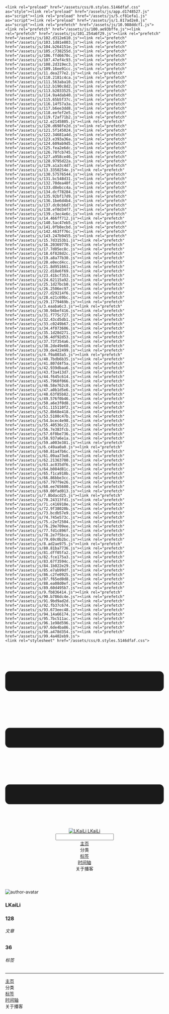 <!DOCTYPE html>
<html lang="zh-CN">
  <head>
    <meta charset="utf-8">
    <meta name="viewport" content="width=device-width,initial-scale=1">
    <title>Other | LKaiLi</title>
    <meta name="generator" content="VuePress 1.8.2">
    <link rel="icon" href="https://pan.zealsay.com/blog/favicon.ico">
    <script language="javascript" type="text/javascript" src="https://cdn.bootcdn.net/ajax/libs/jquery/3.5.1/jquery.min.js"></script>
    <script language="javascript" type="text/javascript" src="/js/mouseClick.js"></script>
    <script>var _hmt = _hmt || [];
      (function() {
        var hm = document.createElement("script");
        hm.src = "https://hm.baidu.com/hm.js?61498f37b83812e7b85952d5feaaab47";
        var s = document.getElementsByTagName("script")[0]; 
        s.parentNode.insertBefore(hm, s);
      })();</script>
    <meta name="description" content="草 走 🤸 忽略">
    <meta name="viewport" content="width=device-width,initial-scale=1,user-scalable=no">
    
    <link rel="preload" href="/assets/css/0.styles.5146dfaf.css" as="style"><link rel="preload" href="/assets/js/app.d1748527.js" as="script"><link rel="preload" href="/assets/js/5.cf81efa1.js" as="script"><link rel="preload" href="/assets/js/1.817ad2e8.js" as="script"><link rel="prefetch" href="/assets/js/10.988ddcf1.js"><link rel="prefetch" href="/assets/js/100.ae93bffe.js"><link rel="prefetch" href="/assets/js/101.254a6f29.js"><link rel="prefetch" href="/assets/js/102.d312e610.js"><link rel="prefetch" href="/assets/js/103.1d81e803.js"><link rel="prefetch" href="/assets/js/104.b264151e.js"><link rel="prefetch" href="/assets/js/105.c738255d.js"><link rel="prefetch" href="/assets/js/106.ffd6670c.js"><link rel="prefetch" href="/assets/js/107.47ef4c93.js"><link rel="prefetch" href="/assets/js/108.2d319ec3.js"><link rel="prefetch" href="/assets/js/109.16ee91cc.js"><link rel="prefetch" href="/assets/js/11.dea277e2.js"><link rel="prefetch" href="/assets/js/110.2181c4ca.js"><link rel="prefetch" href="/assets/js/111.563aba10.js"><link rel="prefetch" href="/assets/js/112.b190c8d2.js"><link rel="prefetch" href="/assets/js/113.b2033525.js"><link rel="prefetch" href="/assets/js/114.9a4dab40.js"><link rel="prefetch" href="/assets/js/115.65b5f37c.js"><link rel="prefetch" href="/assets/js/116.14f57a3a.js"><link rel="prefetch" href="/assets/js/117.b6ee3dd8.js"><link rel="prefetch" href="/assets/js/118.eefef2e5.js"><link rel="prefetch" href="/assets/js/119.f2af71b2.js"><link rel="prefetch" href="/assets/js/12.e2145805.js"><link rel="prefetch" href="/assets/js/120.d698fe2d.js"><link rel="prefetch" href="/assets/js/121.5f145024.js"><link rel="prefetch" href="/assets/js/122.34681a4d.js"><link rel="prefetch" href="/assets/js/123.e393a36a.js"><link rel="prefetch" href="/assets/js/124.609ab9d5.js"><link rel="prefetch" href="/assets/js/125.fea2e6dc.js"><link rel="prefetch" href="/assets/js/126.78fcb745.js"><link rel="prefetch" href="/assets/js/127.a958ce46.js"><link rel="prefetch" href="/assets/js/128.9795d22a.js"><link rel="prefetch" href="/assets/js/129.a1a3c4d7.js"><link rel="prefetch" href="/assets/js/13.3350254e.js"><link rel="prefetch" href="/assets/js/130.57576544.js"><link rel="prefetch" href="/assets/js/131.bc548d31.js"><link rel="prefetch" href="/assets/js/132.70dea40f.js"><link rel="prefetch" href="/assets/js/133.d8ebcc4a.js"><link rel="prefetch" href="/assets/js/134.dcf78284.js"><link rel="prefetch" href="/assets/js/135.92bf17d9.js"><link rel="prefetch" href="/assets/js/136.1be6d4b4.js"><link rel="prefetch" href="/assets/js/137.dc0cb6d7.js"><link rel="prefetch" href="/assets/js/138.ef0d34f7.js"><link rel="prefetch" href="/assets/js/139.c3ec4e6c.js"><link rel="prefetch" href="/assets/js/14.466ff712.js"><link rel="prefetch" href="/assets/js/140.5ac47eb5.js"><link rel="prefetch" href="/assets/js/141.0fb8ecbd.js"><link rel="prefetch" href="/assets/js/142.463ff76c.js"><link rel="prefetch" href="/assets/js/143.247b9455.js"><link rel="prefetch" href="/assets/js/15.7d3153b1.js"><link rel="prefetch" href="/assets/js/16.20369770.js"><link rel="prefetch" href="/assets/js/17.7d05ec8c.js"><link rel="prefetch" href="/assets/js/18.6f828d2c.js"><link rel="prefetch" href="/assets/js/19.a8a77b30.js"><link rel="prefetch" href="/assets/js/20.e0ecd4cc.js"><link rel="prefetch" href="/assets/js/21.8d951661.js"><link rel="prefetch" href="/assets/js/22.d18e6f69.js"><link rel="prefetch" href="/assets/js/23.41bcf353.js"><link rel="prefetch" href="/assets/js/24.62115a92.js"><link rel="prefetch" href="/assets/js/25.1d27bcb0.js"><link rel="prefetch" href="/assets/js/26.2506ec97.js"><link rel="prefetch" href="/assets/js/27.d29214f6.js"><link rel="prefetch" href="/assets/js/28.e21c69bc.js"><link rel="prefetch" href="/assets/js/29.1779469b.js"><link rel="prefetch" href="/assets/js/3.eaaba6c3.js"><link rel="prefetch" href="/assets/js/30.94bef416.js"><link rel="prefetch" href="/assets/js/31.f775c727.js"><link rel="prefetch" href="/assets/js/32.43cd5db1.js"><link rel="prefetch" href="/assets/js/33.c0249b67.js"><link rel="prefetch" href="/assets/js/34.4f073606.js"><link rel="prefetch" href="/assets/js/35.1d28d271.js"><link rel="prefetch" href="/assets/js/36.4df92d53.js"><link rel="prefetch" href="/assets/js/37.73f354a6.js"><link rel="prefetch" href="/assets/js/38.2de49e60.js"><link rel="prefetch" href="/assets/js/39.de422499.js"><link rel="prefetch" href="/assets/js/4.f9a803a5.js"><link rel="prefetch" href="/assets/js/40.7bdb6b35.js"><link rel="prefetch" href="/assets/js/41.807d4f5a.js"><link rel="prefetch" href="/assets/js/42.939dbaa6.js"><link rel="prefetch" href="/assets/js/43.f3a413d7.js"><link rel="prefetch" href="/assets/js/44.f645c614.js"><link rel="prefetch" href="/assets/js/45.7960f066.js"><link rel="prefetch" href="/assets/js/46.58e762c0.js"><link rel="prefetch" href="/assets/js/47.a0b1d5e6.js"><link rel="prefetch" href="/assets/js/48.63f85b82.js"><link rel="prefetch" href="/assets/js/49.576f0b46.js"><link rel="prefetch" href="/assets/js/50.a6e3f0d8.js"><link rel="prefetch" href="/assets/js/51.115110f2.js"><link rel="prefetch" href="/assets/js/52.8b68e418.js"><link rel="prefetch" href="/assets/js/53.5108c47b.js"><link rel="prefetch" href="/assets/js/54.bcec4e98.js"><link rel="prefetch" href="/assets/js/55.40536c22.js"><link rel="prefetch" href="/assets/js/56.7e383fcb.js"><link rel="prefetch" href="/assets/js/57.6f0be736.js"><link rel="prefetch" href="/assets/js/58.937a6e1a.js"><link rel="prefetch" href="/assets/js/59.a003e381.js"><link rel="prefetch" href="/assets/js/6.c49aa0a0.js"><link rel="prefetch" href="/assets/js/60.81a47b6c.js"><link rel="prefetch" href="/assets/js/61.09aa73e8.js"><link rel="prefetch" href="/assets/js/62.21363700.js"><link rel="prefetch" href="/assets/js/63.ac035df6.js"><link rel="prefetch" href="/assets/js/64.b084d81c.js"><link rel="prefetch" href="/assets/js/65.f1ca918b.js"><link rel="prefetch" href="/assets/js/66.86bbe3cc.js"><link rel="prefetch" href="/assets/js/67.797f9e26.js"><link rel="prefetch" href="/assets/js/68.ee765600.js"><link rel="prefetch" href="/assets/js/69.00fad013.js"><link rel="prefetch" href="/assets/js/7.8bdacd25.js"><link rel="prefetch" href="/assets/js/70.24313fd1.js"><link rel="prefetch" href="/assets/js/71.c416910e.js"><link rel="prefetch" href="/assets/js/72.9f38020b.js"><link rel="prefetch" href="/assets/js/73.bcdb57e9.js"><link rel="prefetch" href="/assets/js/74.745e573c.js"><link rel="prefetch" href="/assets/js/75.c2ef2504.js"><link rel="prefetch" href="/assets/js/76.29e709ee.js"><link rel="prefetch" href="/assets/js/77.fd1c896f.js"><link rel="prefetch" href="/assets/js/78.2e7f5bca.js"><link rel="prefetch" href="/assets/js/79.69c0b2bc.js"><link rel="prefetch" href="/assets/js/8.ad2ae975.js"><link rel="prefetch" href="/assets/js/80.81ba7736.js"><link rel="prefetch" href="/assets/js/81.dff05fa2.js"><link rel="prefetch" href="/assets/js/82.fce175a3.js"><link rel="prefetch" href="/assets/js/83.67f3594c.js"><link rel="prefetch" href="/assets/js/84.1b022e29.js"><link rel="prefetch" href="/assets/js/85.e7ab99df.js"><link rel="prefetch" href="/assets/js/86.c2fe0925.js"><link rel="prefetch" href="/assets/js/87.f65ed0d8.js"><link rel="prefetch" href="/assets/js/88.ea08d0ef.js"><link rel="prefetch" href="/assets/js/89.60d495b7.js"><link rel="prefetch" href="/assets/js/9.fb836414.js"><link rel="prefetch" href="/assets/js/90.b786dc4e.js"><link rel="prefetch" href="/assets/js/91.9bd9ad2d.js"><link rel="prefetch" href="/assets/js/92.fb37c674.js"><link rel="prefetch" href="/assets/js/93.673eec48.js"><link rel="prefetch" href="/assets/js/94.14a66174.js"><link rel="prefetch" href="/assets/js/95.7bc511ac.js"><link rel="prefetch" href="/assets/js/96.1e98d596.js"><link rel="prefetch" href="/assets/js/97.6de4ba86.js"><link rel="prefetch" href="/assets/js/98.a478d354.js"><link rel="prefetch" href="/assets/js/99.4a402eb9.js">
    <link rel="stylesheet" href="/assets/css/0.styles.5146dfaf.css">
  </head>
  <body>
    <div id="app" data-server-rendered="true"><div class="theme-container no-sidebar" data-v-57e19720><div data-v-57e19720><div id="loader-wrapper" class="loading-wrapper" data-v-d48f4d20 data-v-57e19720 data-v-57e19720><div class="loader-main" data-v-d48f4d20><div data-v-d48f4d20></div><div data-v-d48f4d20></div><div data-v-d48f4d20></div><div data-v-d48f4d20></div></div> <!----> <!----></div> <div class="password-shadow password-wrapper-out" style="display:none;" data-v-89477f7e data-v-57e19720 data-v-57e19720><h3 class="title" style="display:none;" data-v-89477f7e data-v-89477f7e>LKaiLi</h3> <!----> <label id="box" class="inputBox" style="display:none;" data-v-89477f7e data-v-89477f7e><input type="password" value="" data-v-89477f7e> <span data-v-89477f7e>Konck! Knock!</span> <button data-v-89477f7e>OK</button></label> <div class="footer" style="display:none;" data-v-89477f7e data-v-89477f7e><span data-v-89477f7e><i class="iconfont reco-theme" data-v-89477f7e></i> <a target="blank" href="https://vuepress-theme-reco.recoluan.com" data-v-89477f7e>vuePress-theme-reco</a></span> <span data-v-89477f7e><i class="iconfont reco-copyright" data-v-89477f7e></i> <a data-v-89477f7e><span data-v-89477f7e>LKaiLi</span>
            
          <span data-v-89477f7e>2021  - </span>
          2022
        </a></span></div></div> <div class="hide" data-v-57e19720><div data-v-57e19720><div id="smart" class="wrapper-page" style="background-image:url(https://jinyanlong-1305883696.cos.ap-hongkong.myqcloud.com/banner_image/banner_6.jpg);background-position-x:center;background-position-y:center;background-size:cover;background-repeat-x:no-repeat;background-repeat-y:no-repeat;" data-v-57e19720><header class="navbar" data-v-57e19720><div class="sidebar-button"><svg xmlns="http://www.w3.org/2000/svg" aria-hidden="true" role="img" viewBox="0 0 448 512" class="icon"><path fill="currentColor" d="M436 124H12c-6.627 0-12-5.373-12-12V80c0-6.627 5.373-12 12-12h424c6.627 0 12 5.373 12 12v32c0 6.627-5.373 12-12 12zm0 160H12c-6.627 0-12-5.373-12-12v-32c0-6.627 5.373-12 12-12h424c6.627 0 12 5.373 12 12v32c0 6.627-5.373 12-12 12zm0 160H12c-6.627 0-12-5.373-12-12v-32c0-6.627 5.373-12 12-12h424c6.627 0 12 5.373 12 12v32c0 6.627-5.373 12-12 12z"></path></svg></div> <a href="/" class="home-link router-link-active"><img src="/logo.png" alt="LKaiLi" class="logo"> <span class="site-name">LKaiLi</span></a> <div class="links"><div id="dayNightSwitch" class="generalWrapper" data-v-32f44868><a class="click" data-v-32f44868><div class="onOff daySwitch" data-v-32f44868><div class="star star1" data-v-32f44868></div> <div class="star star2" data-v-32f44868></div> <div class="star star3" data-v-32f44868></div> <div class="star star4" data-v-32f44868></div> <div class="star star5" data-v-32f44868></div> <div class="star sky" data-v-32f44868></div> <div class="sunMoon" data-v-32f44868><div class="crater crater1" data-v-32f44868></div> <div class="crater crater2" data-v-32f44868></div> <div class="crater crater3" data-v-32f44868></div> <div class="cloud part1" data-v-32f44868></div> <div class="cloud part2" data-v-32f44868></div></div></div></a></div> <div class="search-box"><i class="iconfont reco-search"></i> <input aria-label="Search" autocomplete="off" spellcheck="false" value=""> <!----></div> <nav class="nav-links can-hide"><div class="nav-item"><a href="/" class="nav-link"><i class="iconfont reco-home"></i>
  主页
</a></div><div class="nav-item"><div class="dropdown-wrapper"><a class="dropdown-title"><span class="title"><i class="iconfont reco-category"></i>
      分类
    </span> <span class="arrow right"></span></a> <ul class="nav-dropdown" style="display:none;"><li class="dropdown-item"><!----> <a href="/categories/GSAP/" class="nav-link"><i class="iconfont undefined"></i>
  GSAP
</a></li><li class="dropdown-item"><!----> <a href="/categories/JavaScript/" class="nav-link"><i class="iconfont undefined"></i>
  JavaScript
</a></li><li class="dropdown-item"><!----> <a href="/categories/Vite/" class="nav-link"><i class="iconfont undefined"></i>
  Vite
</a></li><li class="dropdown-item"><!----> <a href="/categories/TypeScript/" class="nav-link"><i class="iconfont undefined"></i>
  TypeScript
</a></li><li class="dropdown-item"><!----> <a href="/categories/Vscode/" class="nav-link"><i class="iconfont undefined"></i>
  Vscode
</a></li><li class="dropdown-item"><!----> <a href="/categories/Vue/" class="nav-link"><i class="iconfont undefined"></i>
  Vue
</a></li><li class="dropdown-item"><!----> <a href="/categories/Vue3/" class="nav-link"><i class="iconfont undefined"></i>
  Vue3
</a></li><li class="dropdown-item"><!----> <a href="/categories/RABC/" class="nav-link"><i class="iconfont undefined"></i>
  RABC
</a></li><li class="dropdown-item"><!----> <a href="/categories/小程序/" class="nav-link"><i class="iconfont undefined"></i>
  小程序
</a></li><li class="dropdown-item"><!----> <a href="/categories/axios/" class="nav-link"><i class="iconfont undefined"></i>
  axios
</a></li><li class="dropdown-item"><!----> <a href="/categories/Css/" class="nav-link"><i class="iconfont undefined"></i>
  Css
</a></li><li class="dropdown-item"><!----> <a href="/categories/three.js/" class="nav-link"><i class="iconfont undefined"></i>
  three.js
</a></li><li class="dropdown-item"><!----> <a href="/categories/other/" class="nav-link"><i class="iconfont undefined"></i>
  other
</a></li><li class="dropdown-item"><!----> <a href="/categories/uniapp/" class="nav-link"><i class="iconfont undefined"></i>
  uniapp
</a></li><li class="dropdown-item"><!----> <a href="/categories/vue-element-admin/" class="nav-link"><i class="iconfont undefined"></i>
  vue-element-admin
</a></li></ul></div></div><div class="nav-item"><a href="/tag/" class="nav-link"><i class="iconfont reco-tag"></i>
  标签
</a></div><div class="nav-item"><a href="/timeline/" class="nav-link"><i class="iconfont reco-date"></i>
  时间轴
</a></div><div class="nav-item"><div class="dropdown-wrapper"><a class="dropdown-title"><span class="title"><i class="iconfont reco-other"></i>
      关于播客
    </span> <span class="arrow right"></span></a> <ul class="nav-dropdown" style="display:none;"><li class="dropdown-item"><!----> <a href="/about/" class="nav-link"><i class="iconfont reco-mail"></i>
  关于我
</a></li><li class="dropdown-item"><!----> <a href="/other/" class="nav-link"><i class="iconfont reco-account"></i>
  联系我
</a></li></ul></div></div> <!----></nav></div></header> <div class="sidebar-mask" data-v-57e19720></div> <aside class="sidebar" data-v-57e19720><div class="personal-info-wrapper" data-v-03833281 data-v-57e19720><img src="https://jinyanlong-1305883696.cos.ap-hongkong.myqcloud.com/my_cat.png" alt="author-avatar" class="personal-img" data-v-03833281> <h3 class="name" data-v-03833281>
    LKaiLi
  </h3> <div class="num" data-v-03833281><div data-v-03833281><h3 data-v-03833281>128</h3> <h6 data-v-03833281>文章</h6></div> <div data-v-03833281><h3 data-v-03833281>36</h3> <h6 data-v-03833281>标签</h6></div></div> <hr data-v-03833281></div> <nav class="nav-links"><div class="nav-item"><a href="/" class="nav-link"><i class="iconfont reco-home"></i>
  主页
</a></div><div class="nav-item"><div class="dropdown-wrapper"><a class="dropdown-title"><span class="title"><i class="iconfont reco-category"></i>
      分类
    </span> <span class="arrow right"></span></a> <ul class="nav-dropdown" style="display:none;"><li class="dropdown-item"><!----> <a href="/categories/GSAP/" class="nav-link"><i class="iconfont undefined"></i>
  GSAP
</a></li><li class="dropdown-item"><!----> <a href="/categories/JavaScript/" class="nav-link"><i class="iconfont undefined"></i>
  JavaScript
</a></li><li class="dropdown-item"><!----> <a href="/categories/Vite/" class="nav-link"><i class="iconfont undefined"></i>
  Vite
</a></li><li class="dropdown-item"><!----> <a href="/categories/TypeScript/" class="nav-link"><i class="iconfont undefined"></i>
  TypeScript
</a></li><li class="dropdown-item"><!----> <a href="/categories/Vscode/" class="nav-link"><i class="iconfont undefined"></i>
  Vscode
</a></li><li class="dropdown-item"><!----> <a href="/categories/Vue/" class="nav-link"><i class="iconfont undefined"></i>
  Vue
</a></li><li class="dropdown-item"><!----> <a href="/categories/Vue3/" class="nav-link"><i class="iconfont undefined"></i>
  Vue3
</a></li><li class="dropdown-item"><!----> <a href="/categories/RABC/" class="nav-link"><i class="iconfont undefined"></i>
  RABC
</a></li><li class="dropdown-item"><!----> <a href="/categories/小程序/" class="nav-link"><i class="iconfont undefined"></i>
  小程序
</a></li><li class="dropdown-item"><!----> <a href="/categories/axios/" class="nav-link"><i class="iconfont undefined"></i>
  axios
</a></li><li class="dropdown-item"><!----> <a href="/categories/Css/" class="nav-link"><i class="iconfont undefined"></i>
  Css
</a></li><li class="dropdown-item"><!----> <a href="/categories/three.js/" class="nav-link"><i class="iconfont undefined"></i>
  three.js
</a></li><li class="dropdown-item"><!----> <a href="/categories/other/" class="nav-link"><i class="iconfont undefined"></i>
  other
</a></li><li class="dropdown-item"><!----> <a href="/categories/uniapp/" class="nav-link"><i class="iconfont undefined"></i>
  uniapp
</a></li><li class="dropdown-item"><!----> <a href="/categories/vue-element-admin/" class="nav-link"><i class="iconfont undefined"></i>
  vue-element-admin
</a></li></ul></div></div><div class="nav-item"><a href="/tag/" class="nav-link"><i class="iconfont reco-tag"></i>
  标签
</a></div><div class="nav-item"><a href="/timeline/" class="nav-link"><i class="iconfont reco-date"></i>
  时间轴
</a></div><div class="nav-item"><div class="dropdown-wrapper"><a class="dropdown-title"><span class="title"><i class="iconfont reco-other"></i>
      关于播客
    </span> <span class="arrow right"></span></a> <ul class="nav-dropdown" style="display:none;"><li class="dropdown-item"><!----> <a href="/about/" class="nav-link"><i class="iconfont reco-mail"></i>
  关于我
</a></li><li class="dropdown-item"><!----> <a href="/other/" class="nav-link"><i class="iconfont reco-account"></i>
  联系我
</a></li></ul></div></div> <!----></nav> <!----> </aside> <div class="password-shadow password-wrapper-in" style="display:none;" data-v-89477f7e data-v-57e19720><h3 class="title" style="display:none;" data-v-89477f7e data-v-89477f7e>Other</h3> <!----> <label id="box" class="inputBox" style="display:none;" data-v-89477f7e data-v-89477f7e><input type="password" value="" data-v-89477f7e> <span data-v-89477f7e>Konck! Knock!</span> <button data-v-89477f7e>OK</button></label> <div class="footer" style="display:none;" data-v-89477f7e data-v-89477f7e><span data-v-89477f7e><i class="iconfont reco-theme" data-v-89477f7e></i> <a target="blank" href="https://vuepress-theme-reco.recoluan.com" data-v-89477f7e>vuePress-theme-reco</a></span> <span data-v-89477f7e><i class="iconfont reco-copyright" data-v-89477f7e></i> <a data-v-89477f7e><span data-v-89477f7e>LKaiLi</span>
            
          <span data-v-89477f7e>2021  - </span>
          2022
        </a></span></div></div></div> <div data-v-57e19720><main class="page" style="padding-right:0;"><div class="page-title" style="display:none;"><h1 class="title"></h1> <div class="page-info" data-v-0efa1f05><i class="iconfont reco-account" data-v-0efa1f05><span data-v-0efa1f05>LKaiLi</span></i> <!----> <i class="iconfont reco-eye" data-v-0efa1f05><span id="/blogs/other/第一篇文章.md" data-flag-title="Your Article Title" class="leancloud-visitors" data-v-0efa1f05><a class="leancloud-visitors-count" style="font-size:.9rem;font-weight:normal;color:#999;"></a></span></i> <!----></div></div> <!----> <footer class="page-edit" style="display:none;"><!----> <!----></footer> <!----> <!----> <!----></main> <!----></div></div></div></div></div><div class="global-ui"><div class="back-to-ceiling" style="right:1rem;bottom:6rem;width:2.5rem;height:2.5rem;border-radius:.25rem;line-height:2.5rem;display:none;" data-v-c6073ba8 data-v-c6073ba8><svg t="1574745035067" viewBox="0 0 1024 1024" version="1.1" xmlns="http://www.w3.org/2000/svg" p-id="5404" class="icon" data-v-c6073ba8><path d="M526.60727968 10.90185116a27.675 27.675 0 0 0-29.21455937 0c-131.36607665 82.28402758-218.69155461 228.01873535-218.69155402 394.07834331a462.20625001 462.20625001 0 0 0 5.36959153 69.94390903c1.00431239 6.55289093-0.34802892 13.13561351-3.76865779 18.80351572-32.63518765 54.11355614-51.75690182 118.55860487-51.7569018 187.94566865a371.06718723 371.06718723 0 0 0 11.50484808 91.98906777c6.53300375 25.50556257 41.68394495 28.14064038 52.69160883 4.22606766 17.37162448-37.73630017 42.14135425-72.50938081 72.80769204-103.21549295 2.18761121 3.04276886 4.15646224 6.24463696 6.40373557 9.22774369a1871.4375 1871.4375 0 0 0 140.04691725 5.34970492 1866.36093723 1866.36093723 0 0 0 140.04691723-5.34970492c2.24727335-2.98310674 4.21612437-6.18497483 6.3937923-9.2178004 30.66633723 30.70611158 55.4360664 65.4791928 72.80769147 103.21549355 11.00766384 23.91457269 46.15860503 21.27949489 52.69160879-4.22606768a371.15156223 371.15156223 0 0 0 11.514792-91.99901164c0-69.36717486-19.13165746-133.82216804-51.75690182-187.92578088-3.42062944-5.66790279-4.76302748-12.26056868-3.76865837-18.80351632a462.20625001 462.20625001 0 0 0 5.36959269-69.943909c-0.00994388-166.08943902-87.32547796-311.81420293-218.6915546-394.09823051zM605.93803103 357.87693858a93.93749974 93.93749974 0 1 1-187.89594924 6.1e-7 93.93749974 93.93749974 0 0 1 187.89594924-6.1e-7z" p-id="5405" data-v-c6073ba8></path><path d="M429.50777625 765.63860547C429.50777625 803.39355007 466.44236686 1000.39046097 512.00932183 1000.39046097c45.56695499 0 82.4922232-197.00623328 82.5015456-234.7518555 0-37.75494459-36.9345906-68.35043303-82.4922232-68.34111062-45.57627738-0.00932239-82.52019037 30.59548842-82.51086798 68.34111062z" p-id="5406" data-v-c6073ba8></path></svg></div><div></div><APlayer audio="" fixed="true" mini="true" theme="#647ea0" loop="loop" order="list" preload="auto" volume="0.3" mutex="true" lrc-type="0" list-folded="true" list-max-height="250" storage-name="vuepress-plugin-meting" id="aplayer-fixed"></APlayer><div id="goTop" class="hide-cat" data-v-bf92849a></div><div class="kanbanniang" data-v-5775ee02><div class="banniang-container" style="display:;" data-v-5775ee02><div class="messageBox" style="right:68px;bottom:190px;display:none;" data-v-5775ee02>
      欢迎来到 LKaiLi
    </div> <div class="operation" style="right:90px;bottom:40px;display:none;" data-v-5775ee02><i class="kbnfont kbn-ban-home ban-home" data-v-5775ee02></i> <i class="kbnfont kbn-ban-message message" data-v-5775ee02></i> <i class="kbnfont kbn-ban-close close" data-v-5775ee02></i> <a target="_blank" href="https://vuepress-theme-reco.recoluan.com/views/plugins/kanbanniang.html" data-v-5775ee02><i class="kbnfont kbn-ban-info info" data-v-5775ee02></i></a> <i class="kbnfont kbn-ban-theme skin" style="display:none;" data-v-5775ee02></i></div> <canvas id="banniang" width="120" height="322" class="live2d" style="right:90px;bottom:-20px;opacity:0.9;" data-v-5775ee02></canvas></div> <div class="showBanNiang" style="display:none;" data-v-5775ee02>
    看板娘
  </div></div></div></div>
    <script src="/assets/js/app.d1748527.js" defer></script><script src="/assets/js/5.cf81efa1.js" defer></script><script src="/assets/js/1.817ad2e8.js" defer></script>
  </body>
</html>
